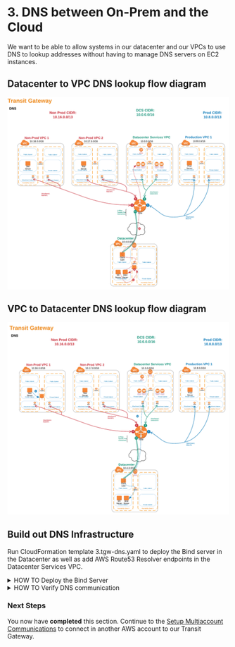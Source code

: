 # 3. DNS between On-Prem and the Cloud

We want to be able to allow systems in our datacenter and our VPCs to use DNS to lookup addresses without having to manage DNS servers on EC2 instances.

## Datacenter to VPC DNS lookup flow diagram

![DNS DC to DCS](../images/dns-dc1tonp1.png)

## VPC to Datacenter DNS lookup flow diagram

![DNS NP1 to DC](../images/dns-np1todc.png)

## Build out DNS Infrastructure

Run CloudFormation template 3.tgw-dns.yaml to deploy the Bind server in the Datacenter as well as add AWS Route53 Resolver endpoints in the Datacenter Services VPC.

<details>
<summary>HOW TO Deploy the Bind Server</summary><p>

1. In the AWS Management Console change to the region you are working in. This is in the upper right-hand drop-down menu.

1. In the AWS Management Console choose **Services** then select **CloudFormation**.

1. In the main panel select **Create Stack** in the upper right hand corner.<p>

   ![Create Stack button](../images/createStack.png)

1. Make sure **Template is ready** is selected from Prepare template options.

1. At the **Prerequisite - Prepare template** screen, for **template source** select **Upload a template file** and click **Choose file** from **Upload a Template file**. from your local files select **3.tgw-dns.yaml** and click **Open**.

1. Back at the **Prerequisite - Prepare template** screen, clcik **Next** in the lower right.

1. For the **Specify stack details** give the stack a name, enter the name of your first stack (must be entered exactly to work), and select DNS compliant domain name, such as **kneetoe.com**. Click **Next**.
   ![Stack Parameters](../images/createStack-DNSparameters.png)

1. For **Configuration stack options** we don't need to change anything, so just click **Next** in the bottom right.

1. Scroll down to the bottom of the **Review name_of_your_stack** and check the **I acknowledge that AWS CloudFormation might create IAM resources with custom names.** Click the **Create** button in the lower right.
   ![Create Stack](../images/createStack-VPCiam.png)

1. wait for the Stack to show **Create_Complete**.
   ![Stack Complete](../images/createStack-DNSProgress.png)

      </p>
      </details>

<details>
<summary>HOW TO Verify DNS communication</summary><p>
1. In the AWS Management Console choose **Services** then select **Systems Manager**.

1. From the menu on the left, Scroll down and select **Session Manager**. Session Manager allows us to use IAM role and policies to determine who has console access without having to manage ssh keys for our instances.

1. In the main pane, click the **Start session** button. Pick The Datacenter Instance to shell into. You will now enter a bash shell prompt for that instance.

1. Let Ping np1.aws._your_domain_name_. Every one second or so, you should see a new line showing the reply and roundtrip time.

![DNS DC to DCS](../images/dns-dc1tonp1.png)

```

sh-4.2$ ping np1.aws.kneetoe.com
PING 10.16.18.220 (10.16.18.220) 56(84) bytes of data.
64 bytes from 10.16.18.220: icmp_seq=1 ttl=254 time=1.09 ms
64 bytes from 10.16.18.220: icmp_seq=2 ttl=254 time=0.763 ms
64 bytes from 10.16.18.220: icmp_seq=3 ttl=254 time=0.807 ms
64 bytes from 10.16.18.220: icmp_seq=4 ttl=254 time=0.891 ms
64 bytes from 10.16.18.220: icmp_seq=5 ttl=254 time=0.736 ms
64 bytes from 10.16.18.220: icmp_seq=6 ttl=254 time=0.673 ms
64 bytes from 10.16.18.220: icmp_seq=7 ttl=254 time=0.806 ms
^C
--- 10.16.18.220 ping statistics ---
7 packets transmitted, 7 received, 0% packet loss, time 6042ms
rtt min/avg/max/mdev = 0.673/0.824/1.096/0.130 ms
```

1. Since we dont allow pings the other way, lets test by using **Session Manager** to shell to NP1, and using dig to lookup a name provided by the Bind server in the Datacenter (test._your_domain_name_). It should return the private ip address of the Bind Server.

![DNS NP1 to DC](../images/dns-np1todc.png)

```
sh-4.2$ dig test.kneetoe.com

; <<>> DiG 9.9.4-RedHat-9.9.4-61.amzn2.0.1 <<>> test.kneetoe.com
;; global options: +cmd
;; Got answer:
;; ->>HEADER<<- opcode: QUERY, status: NOERROR, id: 59048
;; flags: qr rd ra; QUERY: 1, ANSWER: 1, AUTHORITY: 0, ADDITIONAL: 1

;; OPT PSEUDOSECTION:
; EDNS: version: 0, flags:; udp: 4096
;; QUESTION SECTION:
;test.kneetoe.com.                  IN      A

;; ANSWER SECTION:
test.kneetow.com.           60      IN      A       10.4.12.187

;; Query time: 5 msec
;; SERVER: 10.16.0.2#53(10.16.0.2)
;; WHEN: Fri Feb 01 16:33:27 UTC 2019
;; MSG SIZE  rcvd: 57
```

</p>
</details>

### Next Steps

You now have **completed** this section. Continue to the [Setup Multiaccount Communications](4.multiaccount) to connect in another AWS account to our Transit Gateway.
